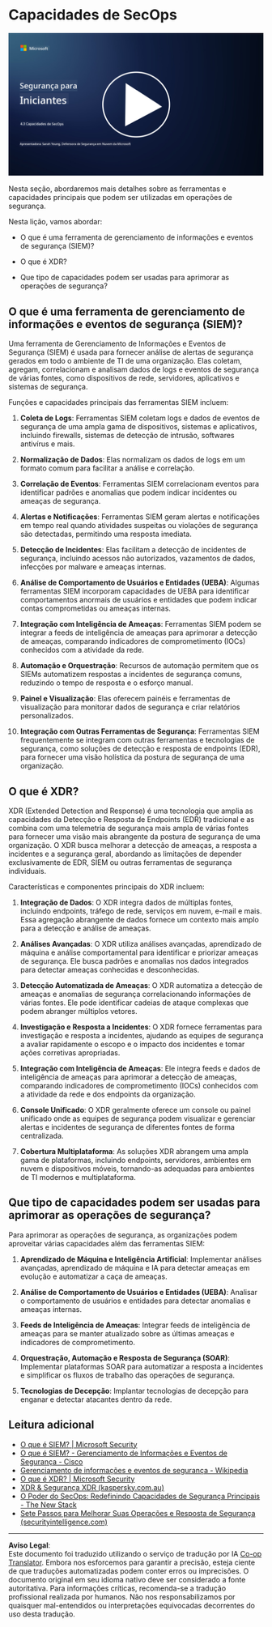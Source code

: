 <!--
CO_OP_TRANSLATOR_METADATA:
{
  "original_hash": "553eb694c89f1caca0694e8d8ab89e0e",
  "translation_date": "2025-09-03T21:44:22+00:00",
  "source_file": "4.3 SecOps capabilities.md",
  "language_code": "br"
}
-->
# Capacidades de SecOps

[![Assista ao vídeo](../../translated_images/4-3_placeholder.e6e2ff578a715178985449c7f550e382f9b199847b709653a5e0af6145a8e82f.br.png)](https://learn-video.azurefd.net/vod/player?id=bdbc1c7c-307b-4519-b8ad-b142434c0461)

Nesta seção, abordaremos mais detalhes sobre as ferramentas e capacidades principais que podem ser utilizadas em operações de segurança.

Nesta lição, vamos abordar:

- O que é uma ferramenta de gerenciamento de informações e eventos de segurança (SIEM)?

- O que é XDR?

- Que tipo de capacidades podem ser usadas para aprimorar as operações de segurança?

## O que é uma ferramenta de gerenciamento de informações e eventos de segurança (SIEM)?

Uma ferramenta de Gerenciamento de Informações e Eventos de Segurança (SIEM) é usada para fornecer análise de alertas de segurança gerados em todo o ambiente de TI de uma organização. Elas coletam, agregam, correlacionam e analisam dados de logs e eventos de segurança de várias fontes, como dispositivos de rede, servidores, aplicativos e sistemas de segurança.

Funções e capacidades principais das ferramentas SIEM incluem:

1. **Coleta de Logs**: Ferramentas SIEM coletam logs e dados de eventos de segurança de uma ampla gama de dispositivos, sistemas e aplicativos, incluindo firewalls, sistemas de detecção de intrusão, softwares antivírus e mais.

2. **Normalização de Dados**: Elas normalizam os dados de logs em um formato comum para facilitar a análise e correlação.

3. **Correlação de Eventos**: Ferramentas SIEM correlacionam eventos para identificar padrões e anomalias que podem indicar incidentes ou ameaças de segurança.

4. **Alertas e Notificações**: Ferramentas SIEM geram alertas e notificações em tempo real quando atividades suspeitas ou violações de segurança são detectadas, permitindo uma resposta imediata.

5. **Detecção de Incidentes**: Elas facilitam a detecção de incidentes de segurança, incluindo acessos não autorizados, vazamentos de dados, infecções por malware e ameaças internas.

6. **Análise de Comportamento de Usuários e Entidades (UEBA)**: Algumas ferramentas SIEM incorporam capacidades de UEBA para identificar comportamentos anormais de usuários e entidades que podem indicar contas comprometidas ou ameaças internas.

7. **Integração com Inteligência de Ameaças**: Ferramentas SIEM podem se integrar a feeds de inteligência de ameaças para aprimorar a detecção de ameaças, comparando indicadores de comprometimento (IOCs) conhecidos com a atividade da rede.

8. **Automação e Orquestração**: Recursos de automação permitem que os SIEMs automatizem respostas a incidentes de segurança comuns, reduzindo o tempo de resposta e o esforço manual.

9. **Painel e Visualização**: Elas oferecem painéis e ferramentas de visualização para monitorar dados de segurança e criar relatórios personalizados.

10. **Integração com Outras Ferramentas de Segurança**: Ferramentas SIEM frequentemente se integram com outras ferramentas e tecnologias de segurança, como soluções de detecção e resposta de endpoints (EDR), para fornecer uma visão holística da postura de segurança de uma organização.

## O que é XDR?

XDR (Extended Detection and Response) é uma tecnologia que amplia as capacidades da Detecção e Resposta de Endpoints (EDR) tradicional e as combina com uma telemetria de segurança mais ampla de várias fontes para fornecer uma visão mais abrangente da postura de segurança de uma organização. O XDR busca melhorar a detecção de ameaças, a resposta a incidentes e a segurança geral, abordando as limitações de depender exclusivamente de EDR, SIEM ou outras ferramentas de segurança individuais.

Características e componentes principais do XDR incluem:

1. **Integração de Dados**: O XDR integra dados de múltiplas fontes, incluindo endpoints, tráfego de rede, serviços em nuvem, e-mail e mais. Essa agregação abrangente de dados fornece um contexto mais amplo para a detecção e análise de ameaças.

2. **Análises Avançadas**: O XDR utiliza análises avançadas, aprendizado de máquina e análise comportamental para identificar e priorizar ameaças de segurança. Ele busca padrões e anomalias nos dados integrados para detectar ameaças conhecidas e desconhecidas.

3. **Detecção Automatizada de Ameaças**: O XDR automatiza a detecção de ameaças e anomalias de segurança correlacionando informações de várias fontes. Ele pode identificar cadeias de ataque complexas que podem abranger múltiplos vetores.

4. **Investigação e Resposta a Incidentes**: O XDR fornece ferramentas para investigação e resposta a incidentes, ajudando as equipes de segurança a avaliar rapidamente o escopo e o impacto dos incidentes e tomar ações corretivas apropriadas.

5. **Integração com Inteligência de Ameaças**: Ele integra feeds e dados de inteligência de ameaças para aprimorar a detecção de ameaças, comparando indicadores de comprometimento (IOCs) conhecidos com a atividade da rede e dos endpoints da organização.

6. **Console Unificado**: O XDR geralmente oferece um console ou painel unificado onde as equipes de segurança podem visualizar e gerenciar alertas e incidentes de segurança de diferentes fontes de forma centralizada.

7. **Cobertura Multiplataforma**: As soluções XDR abrangem uma ampla gama de plataformas, incluindo endpoints, servidores, ambientes em nuvem e dispositivos móveis, tornando-as adequadas para ambientes de TI modernos e multiplataforma.

## Que tipo de capacidades podem ser usadas para aprimorar as operações de segurança?

Para aprimorar as operações de segurança, as organizações podem aproveitar várias capacidades além das ferramentas SIEM:

1. **Aprendizado de Máquina e Inteligência Artificial**: Implementar análises avançadas, aprendizado de máquina e IA para detectar ameaças em evolução e automatizar a caça de ameaças.

2. **Análise de Comportamento de Usuários e Entidades (UEBA)**: Analisar o comportamento de usuários e entidades para detectar anomalias e ameaças internas.

3. **Feeds de Inteligência de Ameaças**: Integrar feeds de inteligência de ameaças para se manter atualizado sobre as últimas ameaças e indicadores de comprometimento.

4. **Orquestração, Automação e Resposta de Segurança (SOAR)**: Implementar plataformas SOAR para automatizar a resposta a incidentes e simplificar os fluxos de trabalho das operações de segurança.

5. **Tecnologias de Decepção**: Implantar tecnologias de decepção para enganar e detectar atacantes dentro da rede.

## Leitura adicional

- [O que é SIEM? | Microsoft Security](https://www.microsoft.com/security/business/security-101/what-is-siem?WT.mc_id=academic-96948-sayoung)
- [O que é SIEM? - Gerenciamento de Informações e Eventos de Segurança - Cisco](https://www.cisco.com/c/en/us/products/security/what-is-siem.html)
- [Gerenciamento de informações e eventos de segurança - Wikipedia](https://en.wikipedia.org/wiki/Security_information_and_event_management)
- [O que é XDR? | Microsoft Security](https://www.microsoft.com/security/business/security-101/what-is-xdr?WT.mc_id=academic-96948-sayoung)
- [XDR & Segurança XDR (kaspersky.com.au)](https://www.kaspersky.com.au/resource-center/definitions/what-is-xdr)
- [O Poder do SecOps: Redefinindo Capacidades de Segurança Principais - The New Stack](https://thenewstack.io/the-power-of-secops-redefining-core-security-capabilities/)
- [Sete Passos para Melhorar Suas Operações e Resposta de Segurança (securityintelligence.com)](https://securityintelligence.com/seven-steps-to-improve-your-security-operations-and-response/)

---

**Aviso Legal**:  
Este documento foi traduzido utilizando o serviço de tradução por IA [Co-op Translator](https://github.com/Azure/co-op-translator). Embora nos esforcemos para garantir a precisão, esteja ciente de que traduções automatizadas podem conter erros ou imprecisões. O documento original em seu idioma nativo deve ser considerado a fonte autoritativa. Para informações críticas, recomenda-se a tradução profissional realizada por humanos. Não nos responsabilizamos por quaisquer mal-entendidos ou interpretações equivocadas decorrentes do uso desta tradução.